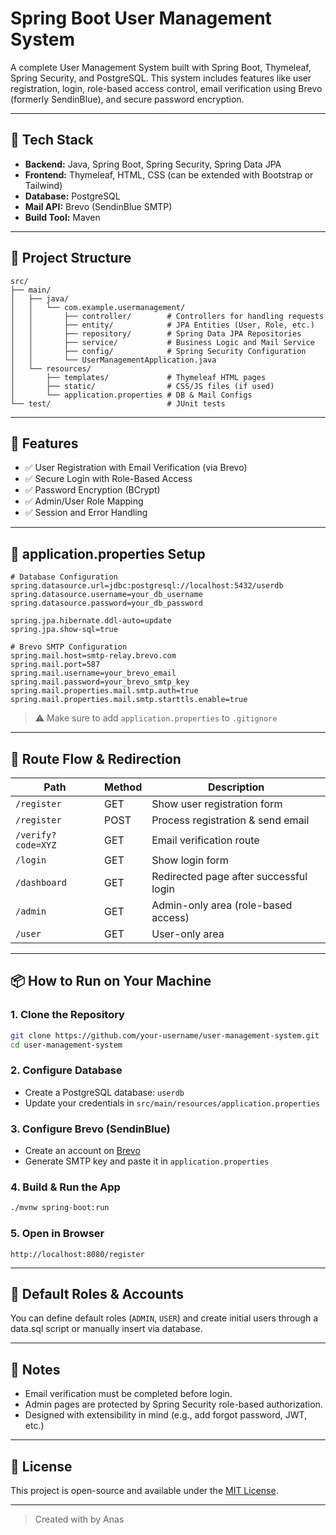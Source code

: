 
# Spring Boot User Management System

A complete User Management System built with Spring Boot, Thymeleaf, Spring Security, and PostgreSQL. This system includes features like user registration, login, role-based access control, email verification using Brevo (formerly SendinBlue), and secure password encryption.

---

## 🧰 Tech Stack

- **Backend:** Java, Spring Boot, Spring Security, Spring Data JPA
- **Frontend:** Thymeleaf, HTML, CSS (can be extended with Bootstrap or Tailwind)
- **Database:** PostgreSQL
- **Mail API:** Brevo (SendinBlue SMTP)
- **Build Tool:** Maven

---

## 📁 Project Structure

```
src/
├── main/
│   ├── java/
│   │   └── com.example.usermanagement/
│   │       ├── controller/        # Controllers for handling requests
│   │       ├── entity/            # JPA Entities (User, Role, etc.)
│   │       ├── repository/        # Spring Data JPA Repositories
│   │       ├── service/           # Business Logic and Mail Service
│   │       ├── config/            # Spring Security Configuration
│   │       └── UserManagementApplication.java
│   └── resources/
│       ├── templates/             # Thymeleaf HTML pages
│       ├── static/                # CSS/JS files (if used)
│       └── application.properties # DB & Mail Configs
└── test/                          # JUnit tests
```

---

## 🚀 Features

- ✅ User Registration with Email Verification (via Brevo)
- ✅ Secure Login with Role-Based Access
- ✅ Password Encryption (BCrypt)
- ✅ Admin/User Role Mapping
- ✅ Session and Error Handling

---

## 🔐 application.properties Setup

```properties
# Database Configuration
spring.datasource.url=jdbc:postgresql://localhost:5432/userdb
spring.datasource.username=your_db_username
spring.datasource.password=your_db_password

spring.jpa.hibernate.ddl-auto=update
spring.jpa.show-sql=true

# Brevo SMTP Configuration
spring.mail.host=smtp-relay.brevo.com
spring.mail.port=587
spring.mail.username=your_brevo_email
spring.mail.password=your_brevo_smtp_key
spring.mail.properties.mail.smtp.auth=true
spring.mail.properties.mail.smtp.starttls.enable=true
```

> ⚠️ Make sure to add `application.properties` to `.gitignore`

---

## 🔁 Route Flow & Redirection

| Path                   | Method | Description                              |
|------------------------|--------|------------------------------------------|
| `/register`            | GET    | Show user registration form              |
| `/register`            | POST   | Process registration & send email        |
| `/verify?code=XYZ`     | GET    | Email verification route                 |
| `/login`               | GET    | Show login form                          |
| `/dashboard`           | GET    | Redirected page after successful login   |
| `/admin`               | GET    | Admin-only area (role-based access)      |
| `/user`                | GET    | User-only area                           |

---

## 📦 How to Run on Your Machine

### 1. Clone the Repository
```bash
git clone https://github.com/your-username/user-management-system.git
cd user-management-system
```

### 2. Configure Database
- Create a PostgreSQL database: `userdb`
- Update your credentials in `src/main/resources/application.properties`

### 3. Configure Brevo (SendinBlue)
- Create an account on [Brevo](https://www.brevo.com/)
- Generate SMTP key and paste it in `application.properties`

### 4. Build & Run the App
```bash
./mvnw spring-boot:run
```

### 5. Open in Browser
```
http://localhost:8080/register
```

---

## 👤 Default Roles & Accounts

You can define default roles (`ADMIN`, `USER`) and create initial users through a data.sql script or manually insert via database.

---

## 📌 Notes

- Email verification must be completed before login.
- Admin pages are protected by Spring Security role-based authorization.
- Designed with extensibility in mind (e.g., add forgot password, JWT, etc.)

---

## 📄 License

This project is open-source and available under the [MIT License](LICENSE).

---

> Created with by Anas
